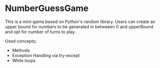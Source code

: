 # NumberGuessGame

This is a mini-game based on Python's random library. 
Users can create an upper bound for numbers to be
generated in betweeen 0 and upperBound and opt for
number of turns to play.

Used concepts;
* Methods
* Exception Handling via try-except
* While loops
